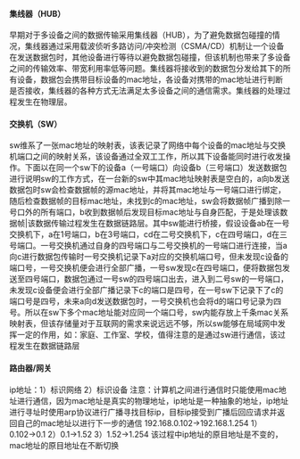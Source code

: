 #### 集线器（HUB）
早期对于多设备之间的数据传输采用集线器（HUB），为了避免数据包碰撞的情况，集线器通过采用载波侦听多路访问/冲突检测（CSMA/CD）机制让一个设备在发送数据包时，其他设备进行等待以避免数据包碰撞，但该机制也带来了多设备之间的传输效率、带宽利用率低等问题。集线器将接收到的数据包分发给其下的所有设备，数据包会携带目标设备的mac地址，各设备对携带的mac地址进行判断是否接收，集线器的各种方式无法满足太多设备之间的通信需求。集线器的处理过程发生在物理层。

#### 交换机（SW）
sw维系了一张mac地址的映射表，该表记录了网络中每个设备的mac地址与交换机端口之间的映射关系，该设备通过全双工工作，所以其下设备能同时进行收发操作。下面以在同一个sw下的设备a（一号端口）向设备b（三号端口）发送数据包进行说明sw的工作方式，在一台新的sw中其mac地址映射表是空白的，a向b发送数据包时sw会检查数据帧的源mac地址，并将其mac地址与一号端口进行绑定，随后检查数据帧的目标mac地址，未找到c的mac地址，sw会将数据帧广播到除一号口外的所有端口，b收到数据帧后发现目标mac地址与自身匹配，于是处理该数据帧|该数据传输过程发生在数据链路层。其中sw能进行桥接，假设设备ab在一号交换机下，a在1号端口，b在3号端口，cd在二号交换机下，c在四号端口，d在三号端口。一号交换机通过自身的四号端口与二号交换机的一号端口进行连接，当a向c进行数据包传输时一号交换机记录下a对应的交换机端口号，但未发现c设备的端口号，一号交换机便会进行全部广播，一号sw发现c在四号端口，便将数据包发送至四号端口，数据包通过一号sw的四号端口出去，进入到二号sw的一号端口，未发现c设备便会进行全部广播记录下c的端口是四号，在一号sw下记录下了c的端口号是四号，未来a向d发送数据包时，一号交换机也会将d的端口号记录为四号。所以在sw下多个mac地址能对应同一个端口号，sw内能存放上千条mac关系映射表，但该存储量对于互联网的需求来说远远不够，所以sw能够在局域网中发挥一定的作用，如：家庭、工作室、学校，值得注意的是通过sw进行通信，该过程发生在数据链路层

#### 路由器/网关
ip地址：1）标识网络 2）标识设备
注意：计算机之间进行通信时只能使用mac地址进行通信，因为mac地址是真实的物理地址，ip地址是一种抽象的地址，ip地址进行寻址时使用arp协议进行广播寻找目标ip，目标ip接受到广播后回应请求并返回自己的mac地址以进行下一步的通信
192.168.0.102→192.168.1.254
1）0.102→0.1
2）0.1→1.52
3）1.52→1.254
该过程中ip地址的原目地址是不变的，mac地址的原目地址在不断切换